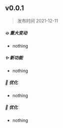 ## **v0.0.1**

> 发布时间 2021-12-11

##### 💥️ 重大变动

- nothing

##### ✨ 新功能

- nothing

##### 🎨 优化

- nothing

##### 🐛 优化

- nothing
